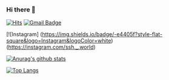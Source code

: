 ### Hi there 👋

[![Hits](https://hits.seeyoufarm.com/api/count/incr/badge.svg?url=https%3A%2F%2Fgithub.com%2Fsshworld%2Fhit-counter&count_bg=%2379C83D&title_bg=%23555555&icon=&icon_color=%23E7E7E7&title=hits&edge_flat=false)](https://hits.seeyoufarm.com) [![Gmail Badge](https://img.shields.io/badge/Gmail-ea4335?style-flat-square&logo=Gmail&logoColor=white&link=mailto:ssh97540@gmail.com)](mailto:ssh97540@gmail.com)

[![Instagram] (https://img.shields.io/badge/-e4405f?style-flat-square&logo=Instagram&logoColor=white)(https://instagram.com/ssh._.world)


[![Anurag's github stats](https://github-readme-stats.vercel.app/api?username=sshworld)](https://github.com/anuraghazra/github-readme-stats)

[![Top Langs](https://github-readme-stats.vercel.app/api/top-langs/?username=sshworld&layout=compact)](https://github.com/anuraghazra/github-readme-stats)

<!--
**sshworld/sshworld** is a ✨ _special_ ✨ repository because its `README.md` (this file) appears on your GitHub profile.

Here are some ideas to get you started:

- 🔭 I’m currently working on ...
- 🌱 I’m currently learning ...
- 👯 I’m looking to collaborate on ...
- 🤔 I’m looking for help with ...
- 💬 Ask me about ...
- 📫 How to reach me: ...
- 😄 Pronouns: ...
- ⚡ Fun fact: ...
-->
